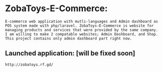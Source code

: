 # ZobaToys-E-Commerce:
    E-commerce web application with mutli-languages and Admin dashboard as POS system made with php/laravel. ZobaToys-E-Commerce is website for managing products and services that were provided by the same company. I am willing to make 2 compatable websites; Admin Dashboard, and Shop. This project contains only admin dashboard part right now. 

## Launched application: [will be fixed soon] 
    http://zobatoys.rf.gd/